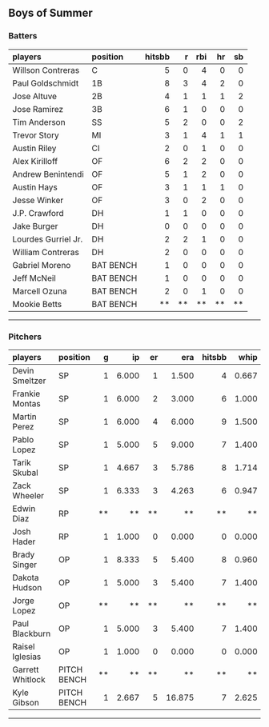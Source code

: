 ## Boys of Summer

### Batters

 
|players             |position  | hitsbb|  r| rbi| hr| sb| 
|:-------------------|:---------|------:|--:|---:|--:|--:| 
|Willson Contreras   |C         |      5|  0|   4|  0|  0| 
|Paul Goldschmidt    |1B        |      8|  3|   4|  2|  0| 
|Jose Altuve         |2B        |      4|  1|   1|  1|  2| 
|Jose Ramirez        |3B        |      6|  1|   0|  0|  0| 
|Tim Anderson        |SS        |      5|  2|   0|  0|  2| 
|Trevor Story        |MI        |      3|  1|   4|  1|  1| 
|Austin Riley        |CI        |      2|  0|   1|  0|  0| 
|Alex Kirilloff      |OF        |      6|  2|   2|  0|  0| 
|Andrew Benintendi   |OF        |      5|  1|   2|  0|  0| 
|Austin Hays         |OF        |      3|  1|   1|  1|  0| 
|Jesse Winker        |OF        |      3|  0|   2|  0|  0| 
|J.P. Crawford       |DH        |      1|  1|   0|  0|  0| 
|Jake Burger         |DH        |      0|  0|   0|  0|  0| 
|Lourdes Gurriel Jr. |DH        |      2|  2|   1|  0|  0| 
|William Contreras   |DH        |      2|  0|   0|  0|  0| 
|Gabriel Moreno      |BAT BENCH |      1|  0|   0|  0|  0| 
|Jeff McNeil         |BAT BENCH |      1|  0|   0|  0|  0| 
|Marcell Ozuna       |BAT BENCH |      2|  0|   1|  0|  0| 
|Mookie Betts        |BAT BENCH |     **| **|  **| **| **| 


* * *

### Pitchers

 
|players          |position    |  g|    ip| er|    era| hitsbb|  whip| so|  w| sv| 
|:----------------|:-----------|--:|-----:|--:|------:|------:|-----:|--:|--:|--:| 
|Devin Smeltzer   |SP          |  1| 6.000|  1|  1.500|      4| 0.667|  9|  0|  0| 
|Frankie Montas   |SP          |  1| 6.000|  2|  3.000|      6| 1.000|  7|  0|  0| 
|Martin Perez     |SP          |  1| 6.000|  4|  6.000|      9| 1.500|  6|  1|  0| 
|Pablo Lopez      |SP          |  1| 5.000|  5|  9.000|      7| 1.400|  5|  0|  0| 
|Tarik Skubal     |SP          |  1| 4.667|  3|  5.786|      8| 1.714|  5|  0|  0| 
|Zack Wheeler     |SP          |  1| 6.333|  3|  4.263|      6| 0.947|  8|  0|  0| 
|Edwin Diaz       |RP          | **|    **| **|     **|     **|    **| **| **| **| 
|Josh Hader       |RP          |  1| 1.000|  0|  0.000|      0| 0.000|  3|  0|  1| 
|Brady Singer     |OP          |  1| 8.333|  5|  5.400|      8| 0.960|  5|  0|  0| 
|Dakota Hudson    |OP          |  1| 5.000|  3|  5.400|      7| 1.400|  3|  1|  0| 
|Jorge Lopez      |OP          | **|    **| **|     **|     **|    **| **| **| **| 
|Paul Blackburn   |OP          |  1| 5.000|  3|  5.400|      7| 1.400|  7|  0|  0| 
|Raisel Iglesias  |OP          |  1| 1.000|  0|  0.000|      0| 0.000|  1|  0|  1| 
|Garrett Whitlock |PITCH BENCH | **|    **| **|     **|     **|    **| **| **| **| 
|Kyle Gibson      |PITCH BENCH |  1| 2.667|  5| 16.875|      7| 2.625|  2|  0|  0| 


* * *



